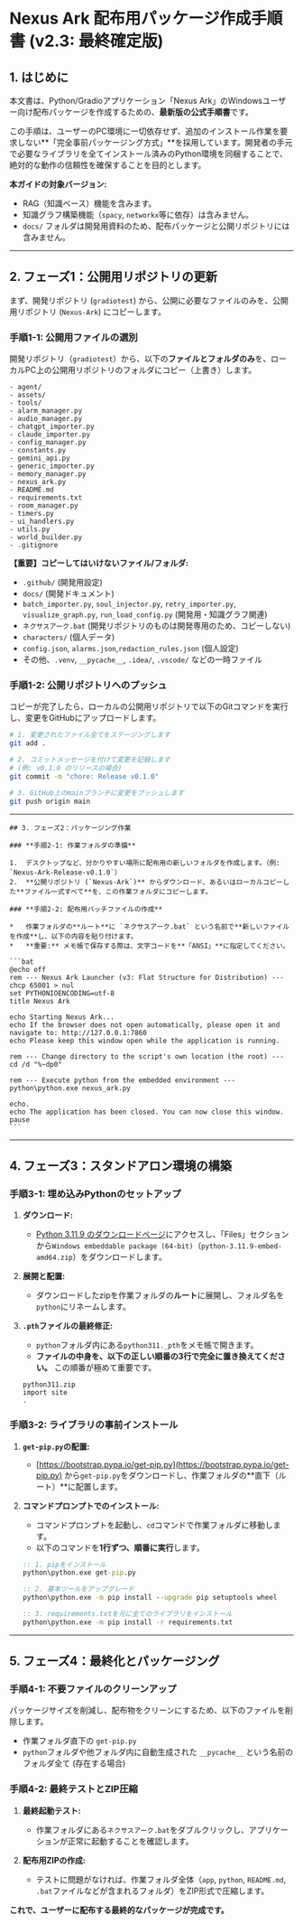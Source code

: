# **Nexus Ark 配布用パッケージ作成手順書 (v2.3: 最終確定版)**

## 1. はじめに

本文書は、Python/Gradioアプリケーション「Nexus Ark」のWindowsユーザー向け配布パッケージを作成するための、**最新版の公式手順書**です。

この手順は、ユーザーのPC環境に一切依存せず、追加のインストール作業を要求しない**「完全事前パッケージング方式」**を採用しています。開発者の手元で必要なライブラリを全てインストール済みのPython環境を同梱することで、絶対的な動作の信頼性を確保することを目的とします。

**本ガイドの対象バージョン:**
- RAG（知識ベース）機能を含みます。
- 知識グラフ構築機能（`spacy`, `networkx`等に依存）は含みません。
- `docs/` フォルダは開発用資料のため、配布パッケージと公開リポジトリには含みません。

---

## 2. フェーズ1：公開用リポジトリの更新

まず、開発リポジトリ (`gradiotest`) から、公開に必要なファイルのみを、公開用リポジトリ (`Nexus-Ark`) にコピーします。

### **手順1-1: 公開用ファイルの選別**

開発リポジトリ（`gradiotest`）から、以下の**ファイルとフォルダのみ**を、ローカルPC上の公開用リポジトリのフォルダにコピー（上書き）します。

```
- agent/
- assets/
- tools/
- alarm_manager.py
- audio_manager.py
- chatgpt_importer.py
- claude_importer.py
- config_manager.py
- constants.py
- gemini_api.py
- generic_importer.py
- memory_manager.py
- nexus_ark.py
- README.md
- requirements.txt
- room_manager.py
- timers.py
- ui_handlers.py
- utils.py
- world_builder.py
- .gitignore
```

**【重要】コピーしてはいけないファイル/フォルダ:**
*   `.github/` (開発用設定)
*   `docs/` (開発ドキュメント)
*   `batch_importer.py`, `soul_injector.py`, `retry_importer.py`, `visualize_graph.py`, `run_load_config.py` (開発用・知識グラフ関連)
*   `ネクサスアーク.bat` (開発リポジトリのものは開発専用のため、コピーしない)
*   `characters/` (個人データ)
*   `config.json`, `alarms.json`,`redaction_rules.json` (個人設定)
*   その他、`.venv`, `__pycache__`, `.idea/`, `.vscode/` などの一時ファイル

### **手順1-2: 公開リポジトリへのプッシュ**

コピーが完了したら、ローカルの公開用リポジトリで以下のGitコマンドを実行し、変更をGitHubにアップロードします。

```bash
# 1. 変更されたファイル全てをステージングします
git add .

# 2. コミットメッセージを付けて変更を記録します
# (例: v0.1.0 のリリースの場合)
git commit -m "chore: Release v0.1.0"

# 3. GitHub上のmainブランチに変更をプッシュします
git push origin main
```

---



    ## 3. フェーズ2：パッケージング作業

    ### **手順2-1: 作業フォルダの準備**

    1.  デスクトップなど、分かりやすい場所に配布用の新しいフォルダを作成します。（例: `Nexus-Ark-Release-v0.1.0`）
    2.  **公開リポジトリ (`Nexus-Ark`)** からダウンロード、あるいはローカルコピーした**ファイル一式すべて**を、この作業フォルダにコピーします。

    ### **手順2-2: 配布用バッチファイルの作成**

    *   作業フォルダの**ルート**に `ネクサスアーク.bat` という名前で**新しいファイルを作成**し、以下の内容を貼り付けます。
    *   **重要:** メモ帳で保存する際は、文字コードを**「ANSI」**に指定してください。

    ```bat
    @echo off
    rem --- Nexus Ark Launcher (v3: Flat Structure for Distribution) ---
    chcp 65001 > nul
    set PYTHONIOENCODING=utf-8
    title Nexus Ark

    echo Starting Nexus Ark...
    echo If the browser does not open automatically, please open it and navigate to: http://127.0.0.1:7860
    echo Please keep this window open while the application is running.

    rem --- Change directory to the script's own location (the root) ---
    cd /d "%~dp0"

    rem --- Execute python from the embedded environment ---
    python\python.exe nexus_ark.py

    echo.
    echo The application has been closed. You can now close this window.
    pause
    ```

---

## 4. フェーズ3：スタンドアロン環境の構築

### **手順3-1: 埋め込みPythonのセットアップ**

1.  **ダウンロード:**
    *   [Python 3.11.9 のダウンロードページ](https://www.python.org/downloads/release/python-3119/)にアクセスし、「Files」セクションから`Windows embeddable package (64-bit)`（`python-3.11.9-embed-amd64.zip`）をダウンロードします。

2.  **展開と配置:**
    *   ダウンロードしたzipを作業フォルダの**ルート**に展開し、フォルダ名を`python`にリネームします。

3.  **`.pth`ファイルの最終修正:**
    *   `python`フォルダ内にある`python311._pth`をメモ帳で開きます。
    *   **ファイルの中身を、以下の正しい順番の3行で完全に置き換えてください。** この順番が極めて重要です。
    ```
    python311.zip
    import site
    .
    ```

### **手順3-2: ライブラリの事前インストール**

1.  **`get-pip.py`の配置:**
    *   [https://bootstrap.pypa.io/get-pip.py](https://bootstrap.pypa.io/get-pip.py) から`get-pip.py`をダウンロードし、作業フォルダの**直下（ルート）**に配置します。

2.  **コマンドプロンプトでのインストール:**
    *   コマンドプロンプトを起動し、`cd`コマンドで作業フォルダに移動します。
    *   以下のコマンドを**1行ずつ、順番に実行**します。

    ```cmd
    :: 1. pipをインストール
    python\python.exe get-pip.py

    :: 2. 基本ツールをアップグレード
    python\python.exe -m pip install --upgrade pip setuptools wheel

    :: 3. requirements.txtを元に全てのライブラリをインストール
    python\python.exe -m pip install -r requirements.txt
    ```

---

## 5. フェーズ4：最終化とパッケージング

### **手順4-1: 不要ファイルのクリーンアップ**

パッケージサイズを削減し、配布物をクリーンにするため、以下のファイルを削除します。

*   作業フォルダ直下の `get-pip.py`
*   `python`フォルダや他フォルダ内に自動生成された `__pycache__` という名前のフォルダ全て (存在する場合)

### **手順4-2: 最終テストとZIP圧縮**

1.  **最終起動テスト:**
    *   作業フォルダにある`ネクサスアーク.bat`をダブルクリックし、アプリケーションが正常に起動することを確認します。

2.  **配布用ZIPの作成:**
    *   テストに問題がなければ、作業フォルダ全体（`app`, `python`, `README.md`, `.bat`ファイルなどが含まれるフォルダ）をZIP形式で圧縮します。

**これで、ユーザーに配布する最終的なパッケージが完成です。**